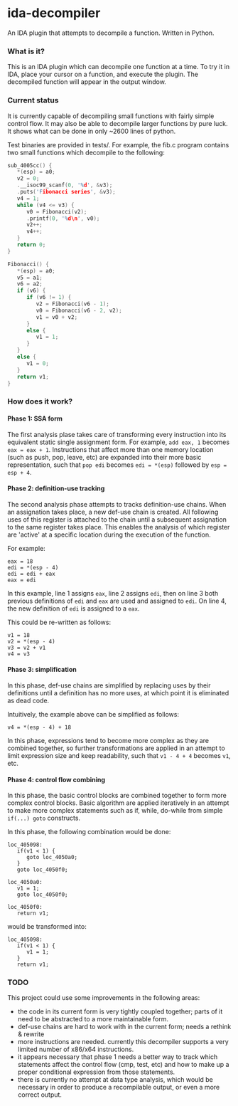 ida-decompiler
==============

An IDA plugin that attempts to decompile a function. Written in Python.

### What is it?

This is an IDA plugin which can decompile one function at a time. To try it in IDA, place your cursor on a function, and execute the plugin. The decompiled function will appear in the output window.

### Current status

It is currently capable of decompiling small functions with fairly simple control flow. It may also be able to decompile larger functions by pure luck. It shows what can be done in only ~2600 lines of python.

Test binaries are provided in tests/. For example, the fib.c program contains two small functions which decompile to the following:

```c
sub_4005cc() {
   *(esp) = a0;
   v2 = 0;
   .__isoc99_scanf(0, '%d', &v3);
   .puts('Fibonacci series', &v3);
   v4 = 1;
   while (v4 <= v3) {
      v0 = Fibonacci(v2);
      .printf(0, '%d\n', v0);
      v2++;
      v4++;
   }
   return 0;
}

Fibonacci() {
   *(esp) = a0;
   v5 = a1;
   v6 = a2;
   if (v6) {
      if (v6 != 1) {
         v2 = Fibonacci(v6 - 1);
         v0 = Fibonacci(v6 - 2, v2);
         v1 = v0 + v2;
      }
      else {
         v1 = 1;
      }
   }
   else {
      v1 = 0;
   }
   return v1;
}
```

### How does it work?

#### Phase 1: SSA form

The first analysis plase takes care of transforming every instruction into its equivalent static single assignment form. For example, `add eax, 1` becomes `eax = eax + 1`. Instructions that affect more than one memory location (such as push, pop, leave, etc) are expanded into their more basic representation, such that `pop edi` becomes `edi = *(esp)` followed by `esp = esp + 4`.

#### Phase 2: definition-use tracking

The second analysis phase attempts to tracks definition-use chains. When an assignation takes place, a new def-use chain is created. All following uses of this register is attached to the chain until a subsequent assignation to the same register takes place. This enables the analysis of which register are 'active' at a specific location during the execution of the function.

For example:
```
eax = 18
edi = *(esp - 4)
edi = edi + eax
eax = edi
```

In this example, line 1 assigns `eax`, line 2 assigns `edi`, then on line 3 both previous definitions of `edi` and `eax` are used and assigned to `edi`. On line 4, the new definition of `edi` is assigned to a `eax`.

This could be re-written as follows:
```
v1 = 18
v2 = *(esp - 4)
v3 = v2 + v1
v4 = v3
```

#### Phase 3: simplification

In this phase, def-use chains are simplified by replacing uses by their definitions until a definition has no more uses, at which point it is eliminated as dead code.

Intuitively, the example above can be simplified as follows:
```
v4 = *(esp - 4) + 18
```

In this phase, expressions tend to become more complex as they are combined together, so further transformations are applied in an attempt to limit expression size and keep readability, such that `v1 - 4 + 4` becomes `v1`, etc.

#### Phase 4: control flow combining

In this phase, the basic control blocks are combined together to form more complex control blocks. Basic algorithm are applied iteratively in an attempt to make more complex statements such as if, while, do-while from simple `if(...) goto` constructs.

In this phase, the following combination would be done:
```
loc_405098:
   if(v1 < 1) {
      goto loc_4050a0;
   }
   goto loc_4050f0;

loc_4050a0:
   v1 = 1;
   goto loc_4050f0;

loc_4050f0:
   return v1;
```

would be transformed into:

```
loc_405098:
   if(v1 < 1) {
      v1 = 1;
   }
   return v1;
```

### TODO

This project could use some improvements in the following areas:

- the code in its current form is very tightly coupled together; parts of it need to be abstracted to a more maintainable form.
- def-use chains are hard to work with in the current form; needs a rethink & rewrite
- more instructions are needed. currently this decompiler supports a very limited number of x86/x64 instructions.
- it appears necessary that phase 1 needs a better way to track which statements affect the control flow (cmp, test, etc) and how to make up a proper conditional expression from those statements.
- there is currently no attempt at data type analysis, which would be necessary in order to produce a recompilable output, or even a more correct output.
